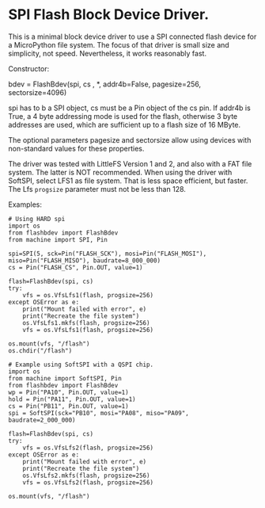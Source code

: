 # SPI Flash Block Device Driver.

This is a minimal block device driver to use a SPI connected flash
device for a MicroPython file system. The focus of that driver is
small size and simplicity, not speed. Nevertheless, it works reasonably
fast.

Constructor:

bdev = FlashBdev(spi, cs , *, addr4b=False, pagesize=256, sectorsize=4096)

spi has to b a SPI object, cs must be a Pin object of the cs pin. If
addr4b is True, a 4 byte addressing mode is used for the flash, otherwise
3 byte addresses are used, which are sufficient up to a flash size of
16 MByte.

The optional parameters pagesize and sectorsize allow using devices with
non-standard values for these properties.

The driver was tested with LittleFS Version 1 and 2, and also with a FAT
file system. The latter is NOT recommended. When using the driver with
SoftSPI, select LFS1 as file system. That is less space efficient, but faster.
The Lfs `progsize` parameter must not be less than 128.

Examples:

```
# Using HARD spi
import os
from flashbdev import FlashBdev
from machine import SPI, Pin

spi=SPI(5, sck=Pin("FLASH_SCK"), mosi=Pin("FLASH_MOSI"), miso=Pin("FLASH_MISO"), baudrate=8_000_000)
cs = Pin("FLASH_CS", Pin.OUT, value=1)

flash=FlashBdev(spi, cs)
try:
    vfs = os.VfsLfs1(flash, progsize=256)
except OSError as e:
    print("Mount failed with error", e)
    print("Recreate the file system")
    os.VfsLfs1.mkfs(flash, progsize=256)
    vfs = os.VfsLfs1(flash, progsize=256)

os.mount(vfs, "/flash")
os.chdir("/flash")
```

```
# Example using SoftSPI with a QSPI chip.
import os
from machine import SoftSPI, Pin
from flashbdev import FlashBdev
wp = Pin("PA10", Pin.OUT, value=1)
hold = Pin("PA11", Pin.OUT, value=1)
cs = Pin("PB11", Pin.OUT, value=1)
spi = SoftSPI(sck="PB10", mosi="PA08", miso="PA09", baudrate=2_000_000)

flash=FlashBdev(spi, cs)
try:
    vfs = os.VfsLfs2(flash, progsize=256)
except OSError as e:
    print("Mount failed with error", e)
    print("Recreate the file system")
    os.VfsLfs2.mkfs(flash, progsize=256)
    vfs = os.VfsLfs2(flash, progsize=256)

os.mount(vfs, "/flash")
```